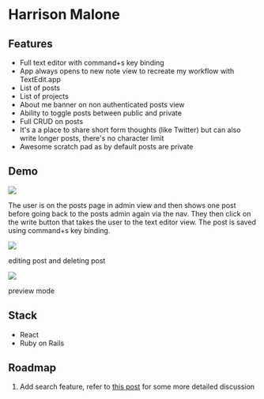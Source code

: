 # Harrison Malone

## Features

- Full text editor with command+s key binding
- App always opens to new note view to recreate my workflow with TextEdit.app
- List of posts
- List of projects
- About me banner on non authenticated posts view
- Ability to toggle posts between public and private
- Full CRUD on posts
- It's a a place to share short form thoughts (like Twitter) but can also write longer posts, there's no character limit
- Awesome scratch pad as by default posts are private

## Demo

![](https://hm-shared-files.s3.ap-southeast-2.amazonaws.com/harrison_malone_features_1.gif)

The user is on the posts page in admin view and then shows one post before going back to the posts admin again via the nav. They then click on the write button that takes the user to the text editor view. The post is saved using command+s key binding.

![](https://hm-shared-files.s3.ap-southeast-2.amazonaws.com/harrison_malone_features_2.gif)

editing post and deleting post

![](https://hm-shared-files.s3.ap-southeast-2.amazonaws.com/harrison_malone_features_3.gif)

preview mode

## Stack

- React 
- Ruby on Rails

## Roadmap

1. Add search feature, refer to [this post](https://www.harrisonmalone.dev/posts/18) for some more detailed discussion